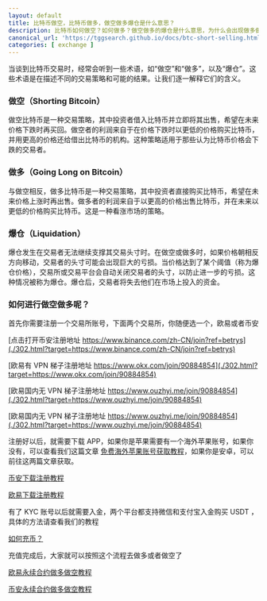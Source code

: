 ```yaml
---
layout: default
title: 比特币做空，比特币做多，做空做多爆仓是什么意思？
description: 比特币如何做空？如何做多？做空做多的爆仓是什么意思，为什么会出现做多做空的爆仓，应该去哪里玩比特币的做空做多？
canonical_url: 'https://tggsearch.github.io/docs/btc-short-selling.html'
categories: [ exchange ]
---
```

当谈到比特币交易时，经常会听到一些术语，如“做空”和“做多”，以及“爆仓”。这些术语是在描述不同的交易策略和可能的结果。让我们逐一解释它们的含义。

### 做空（Shorting Bitcoin）
做空比特币是一种交易策略，其中投资者借入比特币并立即将其出售，希望在未来价格下跌时再买回。做空者的利润来自于在价格下跌时以更低的价格购买比特币，并用更高的价格还给借出比特币的机构。这种策略适用于那些认为比特币价格会下跌的交易者。

### 做多（Going Long on Bitcoin）
与做空相反，做多比特币是一种交易策略，其中投资者直接购买比特币，希望在未来价格上涨时再出售。做多者的利润来自于以更高的价格出售比特币，并在未来以更低的价格购买比特币。这是一种看涨市场的策略。

### 爆仓（Liquidation）
爆仓发生在交易者无法继续支撑其交易头寸时。在做空或做多时，如果价格朝相反方向移动，交易者的头寸可能会出现巨大的亏损。当价格达到了某个阈值（称为爆仓价格），交易所或交易平台会自动关闭交易者的头寸，以防止进一步的亏损。这种情况被称为爆仓。爆仓后，交易者将失去他们在市场上投入的资金。

### 如何进行做空做多呢？
首先你需要注册一个交易所账号，下面两个交易所，你随便选一个，欧易或者币安

[点击打开币安注册地址 https://www.binance.com/zh-CN/join?ref=betrys](./302.html?target=https://www.binance.com/zh-CN/join?ref=betrys)


[欧易有 VPN 梯子注册地址 https://www.okx.com/join/90884854](./302.html?target=https://www.okx.com/join/90884854)


[欧易国内无 VPN 梯子注册地址 https://www.ouzhyi.me/join/90884854](./302.html?target=https://www.ouzhyi.me/join/90884854)

[欧易国内无 VPN 梯子注册地址 https://www.ouzhyi.me/join/90884854](./302.html?target=https://www.ouzhyi.me/join/90884854)


注册好以后，就需要下载 APP，如果你是苹果需要有一个海外苹果账号，如果你没有，可以查看我们这篇文章 [免费海外苹果账号获取教程](./apple-id.html)，如果你是安卓，可以前往这两篇文章获取。

[币安下载注册教程](./bnb-buy-coins.html)

[欧易下载注册教程](./okx-install.html)

有了 KYC 账号以后就需要入金，两个平台都支持微信和支付宝入金购买 USDT ，具体的方法请查看我们的教程 

[如何充币？](./302.html?target=https://www.okx.com/cn/help/how-do-i-make-a-deposit-app?irclickid=wbb1pdVoWxyNRpSR4PSKyQk-UkFWkKycKwNeRI0&Channelid=ACE519391&sharedid=233568&irgwc=1)

充值完成后，大家就可以按照这个流程去做多或者做空了

[欧易永续合约做多做空教程](./okx-exchange.html)

[币安永续合约做多做空教程](./bnb-exchange.html)
